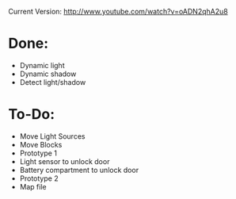 Current Version:
http://www.youtube.com/watch?v=oADN2qhA2u8

Done:
======================
- Dynamic light
- Dynamic shadow
- Detect light/shadow

To-Do:
======================
- Move Light Sources
- Move Blocks
- Prototype 1
- Light sensor to unlock door
- Battery compartment to unlock door
- Prototype 2
- Map file

